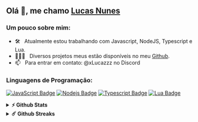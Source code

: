 ## Olá 👋, me chamo [Lucas Nunes](https://github.com/xLucazzz/)

### Um pouco sobre mim:

- 🛠 &nbsp; Atualmente estou trabalhando com Javascript, NodeJS, Typescript e Lua.
- 👨🏻‍💻 &nbsp; Diversos projetos meus estão disponíveis no meu [Github](https://github.com/xLucazzz?tab=repositories).
- 📫 &nbsp; Para entrar em contato: @xLucazzz no Discord

### Linguagens de Programação:

[![JavaScript Badge](https://img.shields.io/badge/JavaScript-F7DF1E?style=flat-square&logo=javascript&logoColor=black)](https://www.javascript.com/)
[![Nodejs Badge](https://img.shields.io/badge/Node.js-43853D?style=flat-square&logo=node.js&logoColor=white)](https://nodejs.org/en/)
[![Typescript Badge](https://img.shields.io/badge/TypeScript-3178C6?logo=TypeScript&logoColor=FFF&style=flat-square)](https://www.typescriptlang.org/)
[![Lua Badge](https://img.shields.io/badge/Lua-2C2D72?style=flat-square&logo=lua&logoColor=white)](https://www.lua.org/)

<details> 
  <summary><b>⚡ Github Stats</b></summary>

<img height="180em" src="https://github-readme-stats.vercel.app/api?username=xLucazzz&show_icons=true&hide_border=true&&count_private=true&include_all_commits=true&theme=radical" />
<img height="180em" src="https://github-readme-stats.vercel.app/api/top-langs/?username=xLucazzz&exclude_repo=KNN-Image-Classification&show_icons=true&hide_border=true&layout=compact&langs_count=8&theme=radical"/>
</details>

<details> 
  <summary><b>☄️ Github Streaks</b></summary>

<img height="180em" src="https://github-readme-streak-stats.herokuapp.com/?user=xLucazzz&hide_border=true&theme=radical" />
</details>
